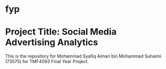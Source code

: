 # fyp

# Project Title: Social Media Advertising Analytics

This is the repository for Mohammad Syafiq Aiman bin Mohammad Suhaimi (73575) for TMF4093 Final Year Project.

